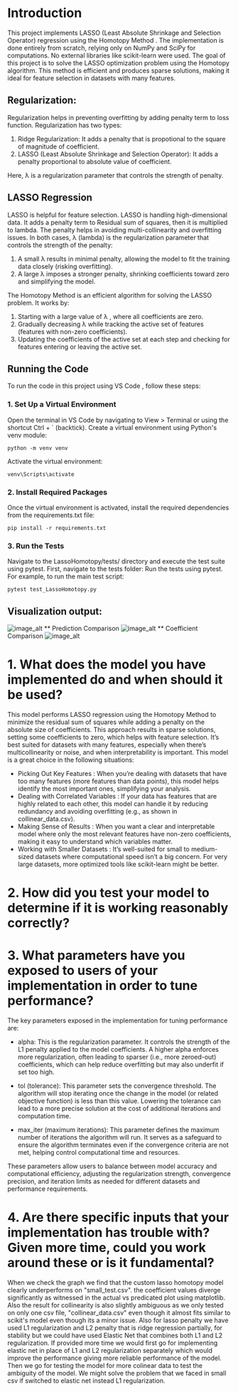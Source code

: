 # <b>Introduction</b>
This project implements LASSO (Least Absolute Shrinkage and Selection Operator) regression using the Homotopy Method . The implementation is done entirely from scratch, relying only on NumPy and SciPy for computations. No external libraries like scikit-learn were used.
The goal of this project is to solve the LASSO optimization problem using the Homotopy algorithm. This method is efficient and produces sparse solutions, making it ideal for feature selection in datasets with many features.

## Regularization:
Regularization helps in preventing overfitting by adding penalty term to loss function. Regularization has two types:
1. Ridge Regularization: It adds a penalty that is propotional to the square of magnitude of coefficient.
2. LASSO (Least Absolute Shrinkage and Selection Operator): It adds a penalty proportional to absolute value of coefficient.

Here, λ is a regularization parameter that controls the strength of penalty.
## LASSO Regression

LASSO is helpful for feature selection. LASSO is handling high-dimensional data. It adds a penalty term to Residual sum of squares, then it is multiplied to lambda. The penalty helps in avoiding multi-collinearity and overfitting issues.
In both cases, λ (lambda) is the regularization parameter that controls the strength of the penalty:
1. A small λ results in minimal penalty, allowing the model to fit the training data closely (risking overfitting).
2. A large λ imposes a stronger penalty, shrinking coefficients toward zero and simplifying the model.

The Homotopy Method is an efficient algorithm for solving the LASSO problem. It works by:

1. Starting with a large value of λ , where all coefficients are zero.
2. Gradually decreasing λ while tracking the active set of features (features with non-zero coefficients).
3. Updating the coefficients of the active set at each step and checking for features entering or leaving the active set.

## Running the Code
To run the code in this project using VS Code , follow these steps:

### 1. Set Up a Virtual Environment
Open the terminal in VS Code by navigating to View > Terminal or using the shortcut Ctrl + ` (backtick).
Create a virtual environment using Python's venv module:
```
python -m venv venv
```
Activate the virtual environment:
```
venv\Scripts\activate
```
### 2. Install Required Packages
Once the virtual environment is activated, install the required dependencies from the requirements.txt file:
```
pip install -r requirements.txt
```
### 3. Run the Tests
Navigate to the LassoHomotopy/tests/ directory and execute the test suite using pytest.
First, navigate to the tests folder:
Run the tests using pytest. For example, to run the main test script:
```
pytest test_LassoHomotopy.py
```
## Visualization output:
![image_alt](https://github.com/sabarishraja/Project1/blob/main/Visualization%20results.jpeg?raw=true)
** Prediction Comparison
![image_alt](https://github.com/sabarishraja/Project1/blob/main/Prediction%20comparison.jpeg?raw=true)
** Coefficient Comparison
![image_alt](https://github.com/sabarishraja/Project1/blob/main/Coefficient%20comparison.jpeg?raw=true)
# 1. What does the model you have implemented do and when should it be used?
This model performs LASSO regression using the Homotopy Method to minimize the residual sum of squares while adding a penalty on the absolute size of coefficients. This approach results in sparse solutions, setting some coefficients to zero, which helps with feature selection. It’s best suited for datasets with many features, especially when there’s multicollinearity or noise, and when interpretability is important. This model is a great choice in the following situations:
* Picking Out Key Features :
When you’re dealing with datasets that have too many features (more features than data points), this model helps identify the most important ones, simplifying your analysis.
* Dealing with Correlated Variables :
If your data has features that are highly related to each other, this model can handle it by reducing redundancy and avoiding overfitting (e.g., as shown in collinear_data.csv).
* Making Sense of Results :
When you want a clear and interpretable model where only the most relevant features have non-zero coefficients, making it easy to understand which variables matter.
* Working with Smaller Datasets :
It’s well-suited for small to medium-sized datasets where computational speed isn’t a big concern. For very large datasets, more optimized tools like scikit-learn might be better.
# 2. How did you test your model to determine if it is working reasonably correctly?
# 3. What parameters have you exposed to users of your implementation in order to tune performance?
The key parameters exposed in the implementation for tuning performance are:
* alpha: 
This is the regularization parameter. It controls the strength of the L1 penalty applied to the model coefficients. A higher alpha enforces more regularization, often leading to sparser (i.e., more zeroed-out) coefficients, which can help reduce overfitting but may also underfit if set too high.

* tol (tolerance):
This parameter sets the convergence threshold. The algorithm will stop iterating once the change in the model (or related objective function) is less than this value. Lowering the tolerance can lead to a more precise solution at the cost of additional iterations and computation time.

* max_iter (maximum iterations):
This parameter defines the maximum number of iterations the algorithm will run. It serves as a safeguard to ensure the algorithm terminates even if the convergence criteria are not met, helping control computational time and resources.

These parameters allow users to balance between model accuracy and computational efficiency, adjusting the regularization strength, convergence precision, and iteration limits as needed for different datasets and performance requirements.
# 4. Are there specific inputs that your implementation has trouble with? Given more time, could you work around these or is it fundamental?
When we check the graph we find that the custom lasso homotopy model clearly underperforms on "small_test.csv". the coefficient values diverge significantly as witnessed in the actual vs predicated plot using matplotlib. Also the result for collinearity is also slightly ambiguous as we only tested on only one csv file, "collinear_data.csv" even though it almost fits similar to scikit's model even though its a minor issue. Also for lasso penalty we have used L1 regularization and L2 penalty that is ridge regression partially, for stability but we could have used Elastic Net that combines both L1 and L2 regularization.
If provided more time we would first go for implementing elastic net in place of L1 and L2 regularization separately which would improve the performance giving more reliable performance of the model.  Then we go for testing the model for more colinear data to test the ambiguity of the model. We might solve the problem that we faced in small csv if switched to elastic net instead L1 regularization.
